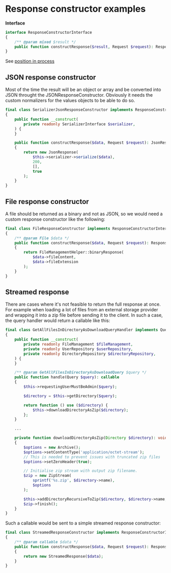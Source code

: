 # Response constructor examples

**Interface**

```php
interface ResponseConstructorInterface
{
    /** @param mixed $result */
    public function constructResponse($result, Request $request): Response;
}
```

See [position in process](../process.md#response-constructor)

## JSON response constructor

Most of the time the result will be an object or array and be converted into JSON throught the JSONResponseConstructor. Obviously it needs the custom normalizers for the values objects to be able to do so.

```php
final class SerializerJsonResponseConstructor implements ResponseConstructorInterface
{
    public function __construct(
        private readonly SerializerInterface $serializer,
    ) {
    }

    public function constructResponse($data, Request $request): JsonResponse
    {
        return new JsonResponse(
            $this->serializer->serialize($data),
            200,
            [],
            true
        );
    }
}
```

## File response constructor

A file should be returned as a binary and not as JSON, so we would need a custom response constructor like the following:

```php
final class FileResponseConstructor implements ResponseConstructorInterface
{
    /** @param File $data */
    public function constructResponse($data, Request $request): Response
    {
        return FileManagementHelper::binaryResponse(
            $data->fileContent,
            $data->fileExtension
        );
    }
}
```

## Streamed response

There are cases where it's not feasible to return the full response at once. For example when loading a lot of files from an external storage provider and wrapping it into a zip file before sending it to the client. In such a case, the query handler would return a callable like this:

```php
final class GetAllFilesInDirectoryAsDownloadQueryHandler implements QueryHandlerInterface
{
    public function __construct(
        private readonly FileManagement $fileManagement,
        private readonly UserRepository $userRepository,
        private readonly DirectoryRepository $directoryRepository,
    ) {
    }

    /** @param GetAllFilesInDirectoryAsDownloadQuery $query */
    public function handle(Query $query): callable
    {
        $this->requestingUserMustBeAdmin($query);

        $directory = $this->getDirectory($query);

        return function () use ($directory) {
            $this->downloadDirectoryAsZip($directory);
        };
    }

    ...

    private function downloadDirectoryAsZip(Directory $directory): void
    {
        $options = new Archive();
        $options->setContentType('application/octet-stream');
        // This is needed to prevent issues with truncated zip files
        $options->setZeroHeader(true);

        // Initialise zip stream with output zip filename.
        $zip = new ZipStream(
            sprintf('%s.zip', $directory->name),
            $options
        );

        $this->addDirectoryRecursiveToZip($directory, $directory->name, $zip);
        $zip->finish();
    }
}
```

Such a callable would be sent to a simple streamed response constructor:

```php
final class StreamedResponseConstructor implements ResponseConstructorInterface
{
    /** @param callable $data */
    public function constructResponse($data, Request $request): Response
    {
        return new StreamedResponse($data);
    }
}
```
